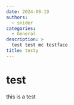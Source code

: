 ```yaml
---
date: 2024-08-19
authors:
  - snider
categories:
  - General
description: >
  test test mc testface
title: testy
---
```


# test

this is a test